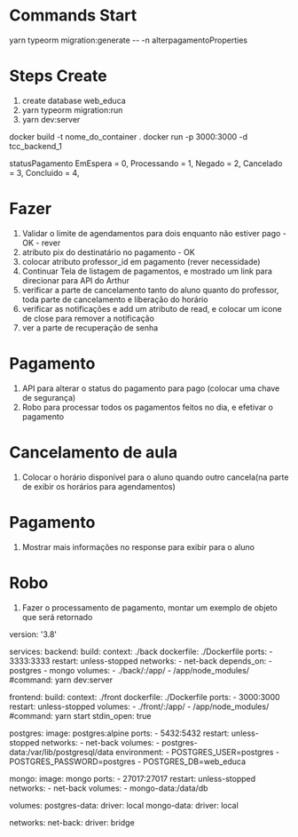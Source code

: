 # Commands Start 
yarn typeorm migration:generate -- -n alterpagamentoProperties

# Steps Create
1. create database web_educa
2. yarn typeorm migration:run
3. yarn dev:server


docker build -t nome_do_container .
docker run -p 3000:3000 -d tcc_backend_1


statusPagamento
  EmEspera = 0,
  Processando = 1,
  Negado = 2,
  Cancelado = 3,
  Concluido = 4,

# Fazer
1. Validar o limite de agendamentos para dois enquanto não estiver pago - OK - rever
2. atributo pix do destinatário no pagamento - OK
3. colocar atributo professor_id em pagamento (rever necessidade)
4. Continuar Tela de listagem de pagamentos, e mostrado um link para direcionar para API do Arthur
5. verificar a parte de cancelamento tanto do aluno quanto do professor, toda parte de cancelamento e liberação do horário
6. verificar as notificações e add um atributo de read, e colocar um icone de close para remover a notificação
7. ver a parte de recuperação de senha

# Pagamento
1. API para alterar o status do pagamento para pago (colocar uma chave de segurança)
2. Robo para processar todos os pagamentos feitos no dia, e efetivar o pagamento

# Cancelamento de aula
1. Colocar o horário disponível para o aluno quando outro cancela(na parte de exibir os horários para agendamentos)

# Pagamento
1. Mostrar mais informações no response para exibir para o aluno 


# Robo
1. Fazer o processamento de pagamento, montar um exemplo de objeto que será retornado






version: '3.8'

services:
  backend:
    build:
      context: ./back
      dockerfile: ./Dockerfile
    ports:
      - 3333:3333
    restart: unless-stopped
    networks:
      - net-back
    depends_on:
      - postgres
      - mongo
    volumes:
      - ./back/:/app/
      - /app/node_modules/
    #command: yarn dev:server

  frontend:
    build:
      context: ./front
      dockerfile: ./Dockerfile
    ports:
      - 3000:3000
    restart: unless-stopped
    volumes:
      - ./front/:/app/
      - /app/node_modules/
    #command: yarn start
    stdin_open: true

  postgres:
    image: postgres:alpine
    ports:
      - 5432:5432
    restart: unless-stopped
    networks:
      - net-back
    volumes:
      - postgres-data:/var/lib/postgresql/data
    environment:
      - POSTGRES_USER=postgres
      - POSTGRES_PASSWORD=postgres
      - POSTGRES_DB=web_educa

  mongo:
    image: mongo
    ports:
      - 27017:27017
    restart: unless-stopped
    networks:
      - net-back
    volumes:
      - mongo-data:/data/db

volumes:
  postgres-data:
    driver: local
  mongo-data:
    driver: local

networks:
  net-back:
    driver: bridge
